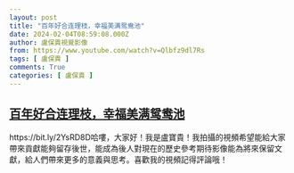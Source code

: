 ```yaml
---
layout: post
title: "百年好合连理枝，幸福美满鸳鸯池"
date: 2024-02-04T08:59:08.000Z
author: 盧保貴視覺影像
from: https://www.youtube.com/watch?v=Qlbfz9dl7Rs
tags: [ 盧保貴 ]
comments: True
categories: [ 盧保貴 ]
---
```

<!--1707037148000-->
[百年好合连理枝，幸福美满鸳鸯池](https://www.youtube.com/watch?v=Qlbfz9dl7Rs)
------

<div>
https://bit.ly/2YsRD8D哈嘍，大家好！我是盧寶貴！我拍攝的視頻希望能給大家帶來貢獻能夠留存後世，能成為後人對現在的歷史參考期待影像能為將來保留文獻，給人們帶來更多的意義與思考。喜歡我的視頻記得評論哦！
</div>
